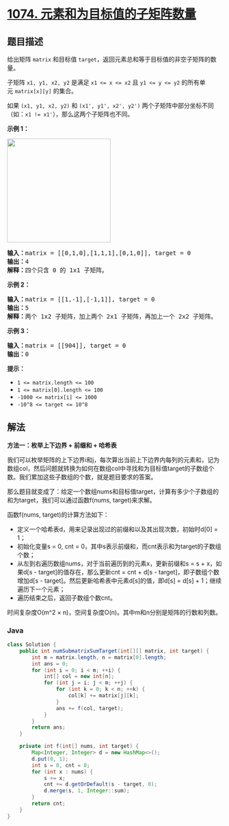 # [1074. 元素和为目标值的子矩阵数量](https://leetcode.cn/problems/number-of-submatrices-that-sum-to-target)

## 题目描述

<p>给出矩阵 <code>matrix</code> 和目标值 <code>target</code>，返回元素总和等于目标值的非空子矩阵的数量。</p>

<p>子矩阵 <code>x1, y1, x2, y2</code> 是满足 <code>x1 <= x <= x2</code> 且 <code>y1 <= y <= y2</code> 的所有单元 <code>matrix[x][y]</code> 的集合。</p>

<p>如果 <code>(x1, y1, x2, y2)</code> 和 <code>(x1', y1', x2', y2')</code> 两个子矩阵中部分坐标不同（如：<code>x1 != x1'</code>），那么这两个子矩阵也不同。</p>



<p><strong>示例 1：</strong></p>

<p><img alt="" src="https://gcore.jsdelivr.net/gh/doocs/leetcode@main/solution/1000-1099/1074.Number%20of%20Submatrices%20That%20Sum%20to%20Target/images/mate1.jpg" style="width: 242px; height: 242px;" /></p>

<pre>
<strong>输入：</strong>matrix = [[0,1,0],[1,1,1],[0,1,0]], target = 0
<strong>输出：</strong>4
<strong>解释：</strong>四个只含 0 的 1x1 子矩阵。
</pre>

<p><strong>示例 2：</strong></p>

<pre>
<strong>输入：</strong>matrix = [[1,-1],[-1,1]], target = 0
<strong>输出：</strong>5
<strong>解释：</strong>两个 1x2 子矩阵，加上两个 2x1 子矩阵，再加上一个 2x2 子矩阵。
</pre>

<p><strong>示例 3：</strong></p>

<pre>
<strong>输入：</strong>matrix = [[904]], target = 0
<strong>输出：</strong>0
</pre>



<p><strong><strong>提示：</strong></strong></p>

<ul>
	<li><code>1 <= matrix.length <= 100</code></li>
	<li><code>1 <= matrix[0].length <= 100</code></li>
	<li><code>-1000 <= matrix[i] <= 1000</code></li>
	<li><code>-10^8 <= target <= 10^8</code></li>
</ul>

## 解法

**方法一：枚举上下边界 + 前缀和 + 哈希表**

我们可以枚举矩阵的上下边界i和j，每次算出当前上下边界内每列的元素和，记为数组col，然后问题就转换为如何在数组col中寻找和为目标值target的子数组个数。我们累加这些子数组的个数，就是题目要求的答案。

那么题目就变成了：给定一个数组nums和目标值target，计算有多少个子数组的和为target，我们可以通过函数f(nums, target)来求解。

函数f(nums, target)的计算方法如下：

-   定义一个哈希表d，用来记录出现过的前缀和以及其出现次数，初始时d[0] = 1；
-   初始化变量s = 0, cnt = 0，其中s表示前缀和，而cnt表示和为target的子数组个数；
-   从左到右遍历数组nums，对于当前遍历到的元素x，更新前缀和s = s + x，如果d[s - target]的值存在，那么更新cnt = cnt + d[s - target]，即子数组个数增加d[s - target]。然后更新哈希表中元素d[s]的值，即d[s] = d[s] + 1；继续遍历下一个元素；
-   遍历结束之后，返回子数组个数cnt。

时间复杂度O(m^2 × n)，空间复杂度O(n)。其中m和n分别是矩阵的行数和列数。

### **Java**

```java
class Solution {
    public int numSubmatrixSumTarget(int[][] matrix, int target) {
        int m = matrix.length, n = matrix[0].length;
        int ans = 0;
        for (int i = 0; i < m; ++i) {
            int[] col = new int[n];
            for (int j = i; j < m; ++j) {
                for (int k = 0; k < n; ++k) {
                    col[k] += matrix[j][k];
                }
                ans += f(col, target);
            }
        }
        return ans;
    }

    private int f(int[] nums, int target) {
        Map<Integer, Integer> d = new HashMap<>();
        d.put(0, 1);
        int s = 0, cnt = 0;
        for (int x : nums) {
            s += x;
            cnt += d.getOrDefault(s - target, 0);
            d.merge(s, 1, Integer::sum);
        }
        return cnt;
    }
}
```
